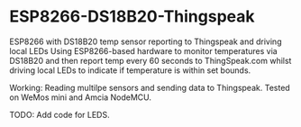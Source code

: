 # ESP8266-DS18B20-Thingspeak
ESP8266 with DS18B20 temp sensor reporting to Thingspeak and driving local LEDs
Using ESP8266-based hardware to monitor temperatures via DS18B20 and then report temp every 60 seconds to ThingSpeak.com whilst driving
local LEDs to indicate if temperature is within set bounds.

Working:  Reading multilpe sensors and sending data to Thingspeak.  Tested on WeMos mini and Amcia NodeMCU. 

TODO: Add code for LEDS.

  
